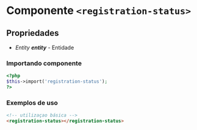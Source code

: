 # Componente `<registration-status>`

  
## Propriedades
- *Entity **entity*** - Entidade

### Importando componente
```PHP
<?php 
$this->import('registration-status');
?>
```

### Exemplos de uso
```HTML
<!-- utilizaçao básica -->
<registration-status></registration-status>
```